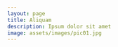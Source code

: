 ```yaml
---
layout: page
title: Aliquam
description: Ipsum dolor sit amet
image: assets/images/pic01.jpg
---
```


